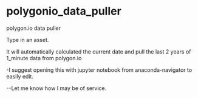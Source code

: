 # polygonio_data_puller
polygon.io data puller

Type in an asset.

It will automatically calculated the current date and pull the last 2 years of 1_minute data from polygon.io


-I suggest opening this with jupyter notebook from anaconda-navigator to easily edit.

--Let me know how I may be of service.
